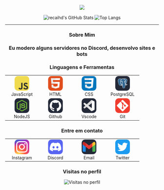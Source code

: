 <!-- redminzinno -->

<p align="center">
<img src="https://i.postimg.cc/kG5vRKxj/Untitled-Project-3.jpg" />
</p>



<div align="center">


<img src="https://github-readme-stats.vercel.app/api?username=recaihd&show_icons=true&theme=tokyonight&hide=prs,issues&count_private=true" height="180" alt="recaihd's GitHub Stats" />




<img src="https://github-readme-stats.vercel.app/api/top-langs/?username=recaihd&layout=compact&theme=tokyonight" height="180" alt="Top Langs" />

</div>

---
<h3 align="center">
Sobre Mim
</p>

<h3 align="center">

  Eu modero alguns servidores no Discord, desenvolvo sites e bots
</p>


<h3 align="center">
  Linguagens e Ferramentas
</h3>





<div align="center">
  <table>
    <tr>
      <td align="center" width="96">
        <a href="https://devdocs.io/javascript/">
        <img src="https://github.com/tandpfun/skill-icons/raw/main/icons/JavaScript.svg" width="48" height="48" alt="JavaScript" />
        </a>
        <br>JavaScript
      </td>
      <td align="center" width="96">
        <a href="https://devdocs.io/html/">
        <img src="https://github.com/tandpfun/skill-icons/raw/main/icons/HTML.svg" width="48" height="48" alt="HTML" />
        </a>
        <br>HTML
      </td>
      <td align="center" width="96">
        <a href="https://devdocs.io/css/">
        <img src="https://github.com/tandpfun/skill-icons/raw/main/icons/CSS.svg" width="48" height="48" alt="CSS" />
        </a>
        <br>CSS
      </td>
       <td align="center" width="96">
         <a href="https://www.postgresql.org/">
        <img src="https://raw.githubusercontent.com/tandpfun/skill-icons/main/icons/PostgreSQL-Dark.svg" width="48" height="48" alt="PostgreSQL" />
         </a>
        <br>PostgreSQL
      </td>
    </tr>
    <tr>
                 <td align="center" width="96">
                   <a href="https://nodejs.org/pt">
        <img src="https://raw.githubusercontent.com/tandpfun/skill-icons/main/icons/NodeJS-Dark.svg" width="48" height="48" alt="NodeJS" />
                   </a>
        <br>NodeJS
      <td align="center" width="96">
        <a href="https://github.com/">
        <img src="https://github.com/tandpfun/skill-icons/raw/main/icons/Github-Dark.svg" width="48" height="48" alt="Github" />
        </a>
        <br>Github
      </td>
      <td align="center" width="96">
        <a href="https://code.visualstudio.com/">
        <img src="https://github.com/tandpfun/skill-icons/raw/main/icons/VSCode-Dark.svg" width="48" height="48" alt="Vscode" />
        </a>
        <br>Vscode
      </td>
            <td align="center" width="96">
              <a href="https://git-scm.com/">
        <img src="https://raw.githubusercontent.com/tandpfun/skill-icons/main/icons/Git.svg" width="48" height="48" alt="Git" />
              </a>
        <br>Git
      </td>
    </tr>
  </table>
</div>


<h3 align="center">
  Entre em contato
</h3>


<div align="center">
  <table>
    <tr>
      <td align="center" width="96">
        <a href="https://instagram.com/recaihd" target="_blank">
          <img src="https://raw.githubusercontent.com/tandpfun/skill-icons/main/icons/Instagram.svg" width="48" height="48" alt="Instagram" />
        </a>
        <br>Instagram
      </td>
      <td align="center" width="96">
        <a href="https://discord.com/invite/UNuYBvZREC" target="_blank">
          <img src="https://raw.githubusercontent.com/tandpfun/skill-icons/main/icons/Discord.svg" width="48" height="48" alt="Discord" />
        </a>
        <br>Discord
      </td>
      <td align="center" width="96">
        <a href="mailto:ricardosousapixtudo@gmail.com">
          <img src="https://raw.githubusercontent.com/tandpfun/skill-icons/main/icons/Gmail-Dark.svg" width="48" height="48" alt="E-mail" />
        </a>
        <br>Email
      </td>
      <td align="center" width="96">
        <a href="https://x.com/Recaidopao">
          <img src="https://raw.githubusercontent.com/tandpfun/skill-icons/main/icons/Twitter.svg" width="48" height="48" alt="Twitter" />
        </a>
        <br>Twitter
      </td>
    </tr>
  </table>
</div>

<h3 align="center">
  Visitas no perfil
</h3>

<p align="center">
  <img src="https://komarev.com/ghpvc/?username=RecaiHD&style=flat-square&color=blue" alt="Visitas no perfil"/>
</p>
